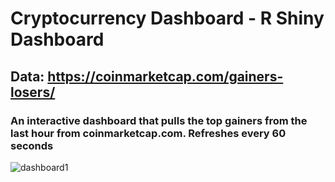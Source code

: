 # Cryptocurrency Dashboard - R Shiny Dashboard

## Data: https://coinmarketcap.com/gainers-losers/

### An interactive dashboard that pulls the top gainers from the last hour from coinmarketcap.com. Refreshes every 60 seconds


![dashboard1](https://user-images.githubusercontent.com/31276613/65311241-4ee93700-dbd3-11e9-9749-a4928fcabfac.PNG)
